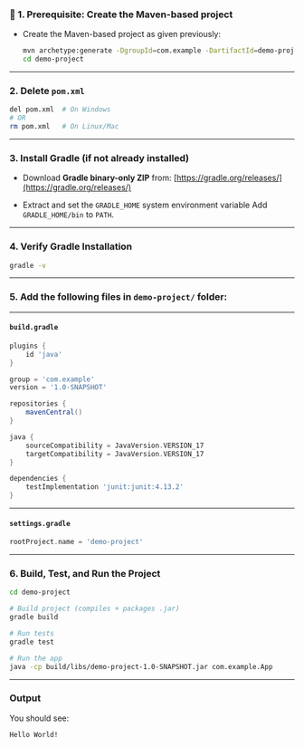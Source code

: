 ### 🔧 1. Prerequisite: Create the Maven-based project

* Create the Maven-based project as given previously:

  ```bash
  mvn archetype:generate -DgroupId=com.example -DartifactId=demo-project -DarchetypeArtifactId=maven-archetype-quickstart -DinteractiveMode=false
  cd demo-project
  ```

---

### 2. Delete `pom.xml`

```bash
del pom.xml  # On Windows
# OR
rm pom.xml   # On Linux/Mac
```

---

### 3. Install Gradle (if not already installed)

* Download **Gradle binary-only ZIP** from:
  [https://gradle.org/releases/](https://gradle.org/releases/)

* Extract and set the `GRADLE_HOME` system environment variable
  Add `GRADLE_HOME/bin` to `PATH`.

---

### 4. Verify Gradle Installation

```bash
gradle -v
```

---

### 5. Add the following files in `demo-project/` folder:

---

#### `build.gradle`

```groovy
plugins {
    id 'java'
}

group = 'com.example'
version = '1.0-SNAPSHOT'

repositories {
    mavenCentral()
}

java {
    sourceCompatibility = JavaVersion.VERSION_17
    targetCompatibility = JavaVersion.VERSION_17
}

dependencies {
    testImplementation 'junit:junit:4.13.2'
}
```

---

#### `settings.gradle`

```groovy
rootProject.name = 'demo-project'
```

---

### 6. Build, Test, and Run the Project

```bash
cd demo-project

# Build project (compiles + packages .jar)
gradle build

# Run tests
gradle test

# Run the app
java -cp build/libs/demo-project-1.0-SNAPSHOT.jar com.example.App
```

---

### Output

You should see:

```
Hello World!
```

